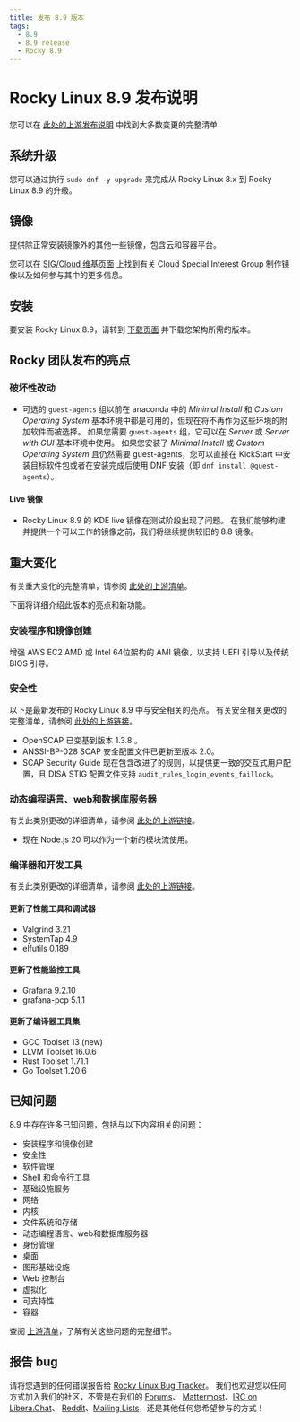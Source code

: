 ```yaml
---
title: 发布 8.9 版本
tags:
  - 8.9
  - 8.9 release
  - Rocky 8.9
---
```


# Rocky Linux 8.9 发布说明

您可以在 [此处的上游发布说明](https://access.redhat.com/documentation/en-us/red_hat_enterprise_linux/8/html/8.9_release_notes/index) 中找到大多数变更的完整清单

## 系统升级

您可以通过执行 `sudo dnf -y upgrade` 来完成从 Rocky Linux 8.x 到 Rocky Linux 8.9 的升级。

## 镜像

提供除正常安装镜像外的其他一些镜像，包含云和容器平台。

您可以在 [SIG/Cloud 维基页面](https://sig-cloud.rocky.page/) 上找到有关 Cloud Special Interest Group 制作镜像以及如何参与其中的更多信息。

## 安装

要安装 Rocky Linux 8.9，请转到 [下载页面](https://rockylinux.org/download/) 并下载您架构所需的版本。

## Rocky 团队发布的亮点

### 破坏性改动

- 可选的 `guest-agents` 组以前在 anaconda 中的 _Minimal Install_ 和 _Custom Operating System_ 基本环境中都是可用的，但现在将不再作为这些环境的附加软件而被选择。 如果您需要 `guest-agents` 组，它可以在 _Server_ 或 _Server with GUI_ 基本环境中使用。 如果您安装了 _Minimal Install_ 或 _Custom Operating System_ 且仍然需要 guest-agents，您可以直接在 KickStart 中安装目标软件包或者在安装完成后使用 DNF 安装（即 `dnf install @guest-agents`）。

#### Live 镜像

- Rocky Linux 8.9 的 KDE live 镜像在测试阶段出现了问题。 在我们能够构建并提供一个可以工作的镜像之前，我们将继续提供较旧的 8.8 镜像。

## 重大变化

有关重大变化的完整清单，请参阅 [此处的上游清单](https://access.redhat.com/documentation/en-us/red_hat_enterprise_linux/8/html/8.9_release_notes/overview#overview-major-changes)。

下面将详细介绍此版本的亮点和新功能。

### 安装程序和镜像创建

增强 AWS EC2 AMD 或 Intel 64位架构的 AMI 镜像，以支持 UEFI 引导以及传统 BIOS 引导。

### 安全性

以下是最新发布的 Rocky Linux 8.9 中与安全相关的亮点。 有关安全相关更改的完整清单，请参阅 [此处的上游链接](https://access.redhat.com/documentation/en-us/red_hat_enterprise_linux/8/html/8.9_release_notes/new-features#new-features-security)。

- OpenSCAP 已变基到版本 1.3.8 。
- ANSSI-BP-028 SCAP 安全配置文件已更新至版本 2.0。
- SCAP Security Guide 现在包含改进了的规则，以提供更一致的交互式用户配置，且 DISA STIG 配置文件支持 `audit_rules_login_events_faillock`。

### 动态编程语言、web和数据库服务器

有关此类别更改的详细清单，请参阅 [此处的上游链接](https://access.redhat.com/documentation/en-us/red_hat_enterprise_linux/8/html/8.9_release_notes/new-features#new-features-dynamic-programming-languages-web-and-database-servers)。

- 现在 Node.js 20 可以作为一个新的模块流使用。

### 编译器和开发工具

有关此类别更改的详细清单，请参阅 [此处的上游链接](https://access.redhat.com/documentation/en-us/red_hat_enterprise_linux/8/html/8.9_release_notes/new-features#new-features-compilers-and-development-tools)。

#### 更新了性能工具和调试器

- Valgrind 3.21
- SystemTap 4.9
- elfutils 0.189

#### 更新了性能监控工具

- Grafana 9.2.10
- grafana-pcp 5.1.1

#### 更新了编译器工具集

- GCC Toolset 13 (new)
- LLVM Toolset 16.0.6
- Rust Toolset 1.71.1
- Go Toolset 1.20.6

## 已知问题

8.9 中存在许多已知问题，包括与以下内容相关的问题：

- 安装程序和镜像创建
- 安全性
- 软件管理
- Shell 和命令行工具
- 基础设施服务
- 网络
- 内核
- 文件系统和存储
- 动态编程语言、web和数据库服务器
- 身份管理
- 桌面
- 图形基础设施
- Web 控制台
- 虚拟化
- 可支持性
- 容器

查阅 [上游清单](https://access.redhat.com/documentation/en-us/red_hat_enterprise_linux/8/html/8.9_release_notes/known-issues)，了解有关这些问题的完整细节。

## 报告 bug

请将您遇到的任何错误报告给 [Rocky Linux Bug Tracker](https://bugs.rockylinux.org/)。 我们也欢迎您以任何方式加入我们的社区，不管是在我们的 [Forums](https://forums.rockylinux.org)、 [Mattermost](https://chat.rockylinux.org)、[IRC on Libera.Chat](irc://irc.liberachat/rockylinux)、 [Reddit](https://reddit.com/r/rockylinux)、[Mailing Lists](https://lists.resf.org)，还是其他任何您希望参与的方式！
